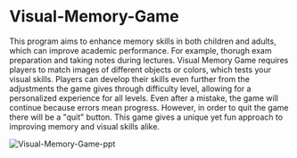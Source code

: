# Visual-Memory-Game
This program aims to enhance memory skills in both children and adults, which can improve academic performance. For example, thorugh exam preparation and taking notes during lectures. Visual Memory Game requires players to match images of different objects or colors, which tests your visual skills.
Players can develop their skills even further from the adjustments the game gives through difficulty level, allowing for a personalized experience for all levels. Even after a mistake, the game will continue because errors mean progress. However, in order to quit the game there will be a "quit" button. This game gives a unique yet fun approach to improving memory and visual skills alike. 


![Visual-Memory-Game-ppt](https://github.com/ksu-is/Visual-Memory-Game/assets/156484554/c6d1c55c-637c-4bb9-8032-d1f3a7439054)
